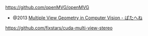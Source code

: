 https://github.com/openMVG/openMVG

- @2013 [ Multiple View Geometry in Computer Vision - ぱたへね](https://natsutan.hatenablog.com/entry/20130118/1358469512)


https://github.com/fixstars/cuda-multi-view-stereo
